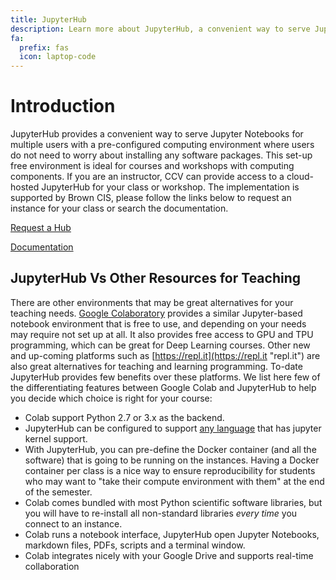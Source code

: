 ```yaml
---
title: JupyterHub
description: Learn more about JupyterHub, a convenient way to serve Jupyter Notebooks for multiple users.
fa:
  prefix: fas
  icon: laptop-code
---
```

# Introduction

JupyterHub provides a convenient way to serve Jupyter Notebooks for multiple users with a pre-configured computing environment where users do not need to worry about installing any software packages. This set-up free environment is ideal for courses and workshops with computing components. If you are an instructor, CCV can provide access to a cloud-hosted JupyterHub for your class or workshop. The implementation is supported by Brown CIS, please follow the links below to request an instance for your class or search the documentation.

<a href="https://docs.google.com/forms/d/e/1FAIpQLSct9rFCxLhPIezHI-RYRyEuSnvHrPZLMuUSFRTriIyd_3TAfA/viewform?usp=sf_link">Request a Hub</a> 

<a href="https://docs.ccv.brown.edu/jupyterhub/">Documentation</a>


## JupyterHub Vs Other Resources for Teaching

There are other environments that may be great alternatives for your teaching needs. [Google Colaboratory](https://colab.research.google.com/) provides a similar Jupyter-based notebook environment that is free to use, and depending on your needs may require not set up at all. It also provides free access to GPU and TPU programming, which can be great for Deep Learning courses. Other new and up-coming platforms such as [https://repl.it](https://repl.it "repl.it") are also great alternatives for teaching and learning programming. To-date JupyterHub provides few benefits over these platforms. We list here few of the differentiating features between Google Colab and JupyterHub to help you decide which choice is right for your course:

* Colab support Python 2.7 or 3.x as the backend.
* JupyterHub can be configured to support [any language]() that has jupyter kernel support.
* With JupyterHub, you can pre-define the Docker container (and all the software) that is going to be running on the instances. Having a Docker container per class is a nice way to ensure reproducibility for students who may want to "take their compute environment with them" at the end of the semester.
* Colab comes bundled with most Python scientific software libraries, but you will have to re-install all non-standard libraries _every time_ you connect to an instance.
* Colab runs a notebook interface, JupyterHub open Jupyter Notebooks, markdown files, PDFs, scripts and a terminal window.
* Colab integrates nicely with your Google Drive and supports real-time collaboration
